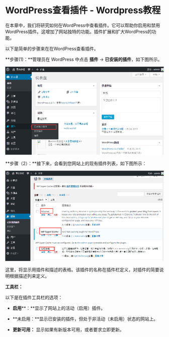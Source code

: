 # WordPress查看插件 - Wordpress教程

在本章中，我们将研究如何在WordPress中查看插件。它可以帮助你启用和禁用WordPress插件。这增加了网站独特的功能。插件扩展和扩大WordPress的功能。

以下是简单的步骤来在在WordPress查看插件。

**步骤(1)：**管理员在 WordPress 中点击 **插件** -&gt; **已安装的插件**，如下图所示。

![](../img/1-15102512391QF.png)

**步骤（2）：**接下来，会看到您网站上的现有插件列表，如下图所示：

![](../img/1-151025124231G9.png)

这里，将显示用插件和描述的表格。该插件的名称在插件栏定义，对插件的简要说明根据描述列来定义。

**工具栏：**

以下是在插件工具栏的选项：

*   **启用****：**显示了网站上的活动（启用）插件。

*   **未启用：**显示已安装的插件，但处于非活动（未启用）状态的网站上。

*   **更新可用：** 显示如果有新版本可用，或者要求立即更新。

 